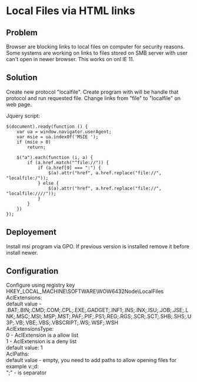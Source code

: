 # Local Files via HTML links

## Problem
Browser are blocking links to local files on computer for security reasons.
Some systems are working on links to files stored on SMB server with user can't open in newer browser. This works on onl IE 11.

## Solution
Create new protocol "localfile".
Create program with will be handle that protocol and run requested file.
Change links from "file" to "localfile" on web page.

Jquery script:
```
$(document).ready(function () {
    var ua = window.navigator.userAgent;
    var msie = ua.indexOf('MSIE ');
    if (msie > 0)
        return;

    $("a").each(function (i, a) {
        if (a.href.match("^file://")) {
            if (a.href[9] === ":") {
                $(a).attr("href", a.href.replace("file://", "localfile:/"));
            } else {
                $(a).attr("href", a.href.replace("file://", "localfile:////"));
            }
        }
    })
});
```

## Deployement
Install msi program via GPO. If previous version is installed remove it before install newer.

## Configuration
Configure using registry key HKEY_LOCAL_MACHINE\SOFTWARE\WOW6432Node\LocalFiles  
AclExtensions:  
  default value - .BAT;.BIN;.CMD;.COM;.CPL;.EXE;.GADGET;.INF1;.INS;.INX;.ISU;.JOB;.JSE;.LNK;.MSC;.MSI;.MSP;.MST;.PAF;.PIF;.PS1;.REG;.RGS;.SCR;.SCT;.SHB;.SHS;.U3P;.VB;.VBE;.VBS;.VBSCRIPT;.WS;.WSF;.WSH  
AclExtensionsType:  
  0 - AclExtension is a allow list  
  1 - AclExtension is a deny list  
  default value: 1  
AclPaths:  
  default value - empty, you need to add paths to allow opening files for example v:;d:  
 ";" - is separator
